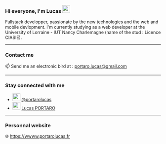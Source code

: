 ### Hi everyone, I'm Lucas <img src="https://user-images.githubusercontent.com/1303154/88677602-1635ba80-d120-11ea-84d8-d263ba5fc3c0.gif" width="25" height="25"/>

Fullstack developper, passionate by the new technologies and the web and mobile devlopment.
I'm currently studying as a web developer at the University of Lorraine - IUT Nancy Charlemagne (name of the stud : Licence CIASIE).

<hr>

### Contact me

📫 Send me an electronic bird at : portaro.lucas@gmail.com

<hr>

### Stay connected with me

- <img src="https://github.githubassets.com/images/modules/logos_page/GitHub-Mark.png" width="25" height="25"/> <a href="https://gist.github.com/portarolucas">@portarolucas</a>
- <img src="https://cdn0.iconfinder.com/data/icons/flat-social-media-icons-set-round-style-1/550/linkedin-512.png" width="25" height="25"/> <a href="https://www.linkedin.com/in/lucas-portaro-00b68b165/">Lucas PORTARO</a>

<hr>

### Personnal website
🌐 https://wwww.portarolucas.fr

